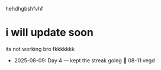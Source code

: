 hehdhgbshfvhf <h1>i will update soon</h1>

its not working bro fkkkkkkk
- 2025-08-09: Day 4 — kept the streak going 🚀
08-11:vegd 